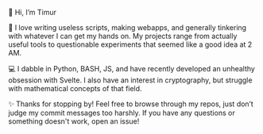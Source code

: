 👋 Hi, I’m Timur

👀 I love writing useless scripts, making webapps, and generally tinkering with whatever I can get my hands on. My projects range from actually useful tools to questionable experiments that seemed like a good idea at 2 AM.

💻 I dabble in Python, BASH, JS, and have recently developed an unhealthy obsession with Svelte. I also have an interest in cryptography, but struggle with mathematical concepts of that field.  

✨ Thanks for stopping by! Feel free to browse through my repos, just don’t judge my commit messages too harshly. If you have any questions or something doesn't work, open an issue!
